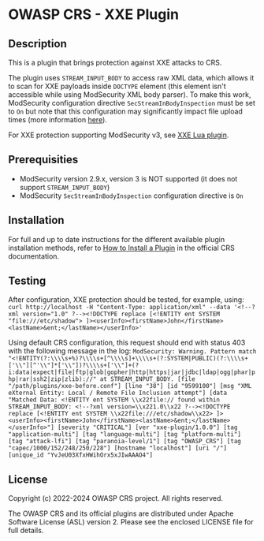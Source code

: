 # OWASP CRS - XXE Plugin

## Description

This is a plugin that brings protection against XXE attacks to CRS.

The plugin uses `STREAM_INPUT_BODY` to access raw XML data, which allows it to
scan for XXE payloads inside `DOCTYPE` element (this element isn't accessible
while using ModSecurity XML body parser). To make this work, ModSecurity
configuration directive `SecStreamInBodyInspection` must be set to `On` but note
that this configuration may significantly impact file upload times (more
information [here](https://github.com/SpiderLabs/ModSecurity/issues/1366)).

For XXE protection supporting ModSecurity v3, see [XXE Lua plugin](https://github.com/coreruleset/xxe-lua-plugin).

## Prerequisities

 * ModSecurity version 2.9.x, version 3 is NOT supported (it does not support
 `STREAM_INPUT_BODY`)
 * ModSecurity `SecStreamInBodyInspection` configuration directive is `On`

## Installation

For full and up to date instructions for the different available plugin
installation methods, refer to [How to Install a Plugin](https://coreruleset.org/docs/concepts/plugins/#how-to-install-a-plugin)
in the official CRS documentation.

## Testing

After configuration, XXE protection should be tested, for example, using:  
`curl http://localhost -H "Content-Type: application/xml" --data '<!--?xml version="1.0" ?--><!DOCTYPE replace [<!ENTITY ent SYSTEM "file:///etc/shadow"> ]><userInfo><firstName>John</firstName><lastName>&ent;</lastName></userInfo>'`

Using default CRS configuration, this request should end with status 403 with
the following message in the log:
`ModSecurity: Warning. Pattern match "<!ENTITY(?:\\\\s+%)?\\\\s+[^\\\\s]+\\\\s+(?:SYSTEM|PUBLIC)(?:\\\\s+['\\"][^'\\"]*['\\"])?\\\\s+['\\"]+(?i:data|expect|file|ftp|glob|gopher|http|https|jar|jdbc|ldap|ogg|phar|php|rar|ssh2|zip|zlib)://" at STREAM_INPUT_BODY. [file "/path/plugins/xxe-before.conf"] [line "38"] [id "9599100"] [msg "XML eXternal Entity: Local / Remote File Inclusion attempt"] [data "Matched Data: <!ENTITY ent SYSTEM \\x22file:// found within STREAM_INPUT_BODY: <!--?xml version=\\x221.0\\x22 ?--><!DOCTYPE replace [<!ENTITY ent SYSTEM \\x22file:///etc/shadow\\x22> ]><userInfo><firstName>John</firstName><lastName>&ent;</lastName></userInfo>"] [severity "CRITICAL"] [ver "xxe-plugin/1.0.0"] [tag "application-multi"] [tag "language-multi"] [tag "platform-multi"] [tag "attack-lfi"] [tag "paranoia-level/1"] [tag "OWASP_CRS"] [tag "capec/1000/152/248/250/228"] [hostname "localhost"] [uri "/"] [unique_id "YvJeU03XfxHWihOrx5xJIwAAAO4"]`

## License

Copyright (c) 2022-2024 OWASP CRS project. All rights reserved.

The OWASP CRS and its official plugins are distributed
under Apache Software License (ASL) version 2. Please see the enclosed LICENSE
file for full details.
